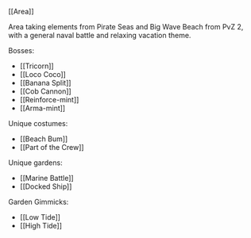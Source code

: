 [[Area]]

Area taking elements from Pirate Seas and Big Wave Beach from PvZ 2, with a general naval battle and relaxing vacation theme.

Bosses:
- [[Tricorn]]
- [[Loco Coco]]
- [[Banana Split]]
- [[Cob Cannon]]
- [[Reinforce-mint]]
- [[Arma-mint]]

Unique costumes:
- [[Beach Bum]]
- [[Part of the Crew]]

Unique gardens:
- [[Marine Battle]]
- [[Docked Ship]]

Garden Gimmicks:
- [[Low Tide]]
- [[High Tide]]